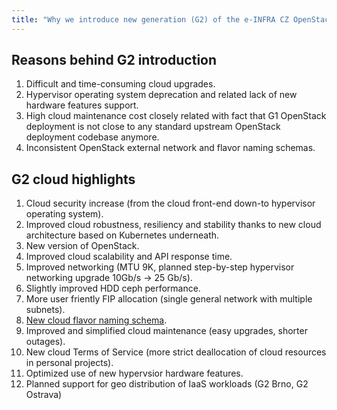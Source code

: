 ```yaml
---
title: "Why we introduce new generation (G2) of the e-INFRA CZ OpenStack IaaS cloud"
---
```

## Reasons behind G2 introduction

1. Difficult and time-consuming cloud upgrades.
2. Hypervisor operating system deprecation and related lack of new hardware features support.
3. High cloud maintenance cost closely related with fact that G1 OpenStack deployment is not close to any standard upstream OpenStack deployment codebase anymore.
4. Inconsistent OpenStack external network and flavor naming schemas.

## G2 cloud highlights

1. Cloud security increase (from the cloud front-end down-to hypervisor operating system).
2. Improved cloud robustness, resiliency and stability thanks to new cloud architecture based on Kubernetes underneath.
3. New version of OpenStack.
4. Improved cloud scalability and API response time.
5. Improved networking (MTU 9K, planned step-by-step hypervisor networking upgrade 10Gb/s -> 25 Gb/s).
6. Slightly improved HDD ceph performance.
7. More user friently FIP allocation (single general network with multiple subnets).
8. [New cloud flavor naming schema](./brno-g2-site/flavors.md#flavor-types-and-naming-schema).
9. Improved and simplified cloud maintenance (easy upgrades, shorter outages).
10. New cloud Terms of Service (more strict deallocation of cloud resources in personal projects).
11. Optimized use of new hypervsior hardware features.
12. Planned support for geo distribution of IaaS workloads (G2 Brno, G2 Ostrava)
